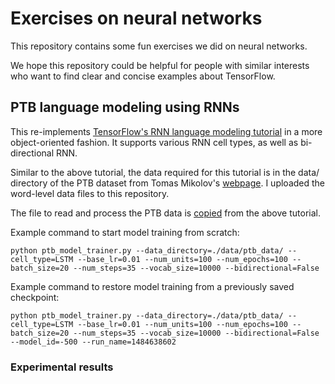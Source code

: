 # Exercises on neural networks
This repository contains some fun exercises we did on neural networks.

We hope this repository could be helpful for people with similar interests who want to find clear and concise examples about TensorFlow.

## PTB language modeling using RNNs

This re-implements [TensorFlow's RNN language modeling tutorial](https://github.com/tensorflow/models/tree/master/tutorials/rnn/ptb) in a more object-oriented fashion. It supports various RNN cell types, as well as bi-directional RNN.

Similar to the above tutorial, the data required for this tutorial is in the data/ directory of the PTB dataset from Tomas Mikolov's [webpage](http://www.fit.vutbr.cz/~imikolov/rnnlm/simple-examples.tgz). I uploaded the word-level data files to this repository.

The file to read and process the PTB data is [copied](https://github.com/tensorflow/models/blob/master/tutorials/rnn/ptb/reader.py) from the above tutorial.

Example command to start model training from scratch:

```ShellSession
python ptb_model_trainer.py --data_directory=./data/ptb_data/ --cell_type=LSTM --base_lr=0.01 --num_units=100 --num_epochs=100 --batch_size=20 --num_steps=35 --vocab_size=10000 --bidirectional=False
```

Example command to restore model training from a previously saved checkpoint:

```ShellSession
python ptb_model_trainer.py --data_directory=./data/ptb_data/ --cell_type=LSTM --base_lr=0.01 --num_units=100 --num_epochs=100 --batch_size=20 --num_steps=35 --vocab_size=10000 --bidirectional=False --model_id=-500 --run_name=1484638602
```

### Experimental results
